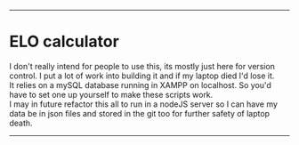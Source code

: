 
---
# ELO calculator
I don't really intend for people to use this, its mostly just here for version control. I put a lot of work into building it and if my laptop died I'd lose it.\
It relies on a mySQL database running in XAMPP on localhost. So you'd have to set one up yourself to make these scripts work.\
I may in future refactor this all to run in a nodeJS server so I can have my data be in json files and stored in the git too for further safety of laptop death.

---
